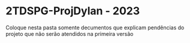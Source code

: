 # 2TDSPG-ProjDylan - 2023
Coloque nesta pasta somente decumentos que explicam pendências do projeto que não serão atendidos na primeira versão

